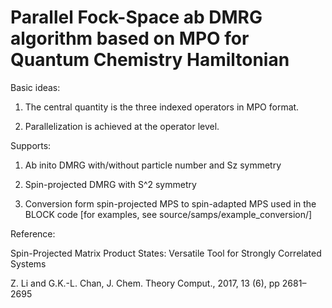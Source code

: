 # Parallel Fock-Space ab DMRG algorithm based on MPO for Quantum Chemistry Hamiltonian #

Basic ideas:                                        

 1. The central quantity is the three indexed operators in MPO format.

 2. Parallelization is achieved at the operator level.

Supports:
 
 1. Ab inito DMRG with/without particle number and Sz symmetry

 2. Spin-projected DMRG with S^2 symmetry

 3. Conversion form spin-projected MPS to spin-adapted MPS used in the BLOCK code
    [for examples, see source/samps/example_conversion/]

Reference:

 Spin-Projected Matrix Product States: Versatile Tool for Strongly Correlated Systems
 
 Z. Li and G.K.-L. Chan, J. Chem. Theory Comput., 2017, 13 (6), pp 2681–2695
